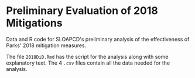 # Preliminary Evaluation of 2018 Mitigations
Data and R code for SLOAPCD's preliminary analysis of the effectiveness of Parks' 2018 mitigation measures.

The file `2018DiD.Rmd` has the script for the analysis along with some explanatory text. The 4 `.csv` files contain all the data needed for the analysis.